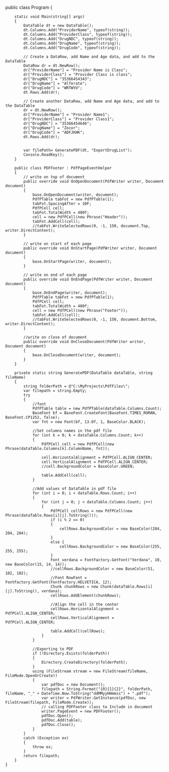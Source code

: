public class Program
    {



        static void Main(string[] args)
        {
            DataTable dt = new DataTable();
            dt.Columns.Add("ProviderName", typeof(string));
            dt.Columns.Add("ProviderClass", typeof(string));
            dt.Columns.Add("DrugNDC", typeof(string));
            dt.Columns.Add("DrugName", typeof(string));
            dt.Columns.Add("DrugCode", typeof(string));

            // Create a DataRow, add Name and Age data, and add to the DataTable
            DataRow dr = dt.NewRow();
            dr["ProviderName"] = "Provider Name is Class";
            dr["ProviderClass"] = "Provider Class is class";
            dr["DrugNDC"] = "35366454343";
            dr["DrugName"] = "Alferate";
            dr["DrugCode"] = "WRTWYU";
            dt.Rows.Add(dr);

            // Create another DataRow, add Name and Age data, and add to the DataTable
            dr = dt.NewRow();
            dr["ProviderName"] = "Provider Name1";
            dr["ProviderClass"] = "Provider Class1";
            dr["DrugNDC"] = "35366454646";
            dr["DrugName"] = "Zocor";
            dr["DrugCode"] = "ADFJKHK";
            dt.Rows.Add(dr);

            
            var filePath= GeneratePDF(dt, "ExportDrugList");
            Console.ReadKey();
        }

        public class PDFFooter : PdfPageEventHelper
        {
            // write on top of document
            public override void OnOpenDocument(PdfWriter writer, Document document)
            {
                base.OnOpenDocument(writer, document);
                PdfPTable tabFot = new PdfPTable(1);
                tabFot.SpacingAfter = 10F;
                PdfPCell cell;
                tabFot.TotalWidth = 400f;
                cell = new PdfPCell(new Phrase("Header"));
                tabFot.AddCell(cell);
                //tabFot.WriteSelectedRows(0, -1, 150, document.Top, writer.DirectContent);
            }

            // write on start of each page
            public override void OnStartPage(PdfWriter writer, Document document)
            {
                base.OnStartPage(writer, document);
            }

            // write on end of each page
            public override void OnEndPage(PdfWriter writer, Document document)
            {
                base.OnEndPage(writer, document);
                PdfPTable tabFot = new PdfPTable(1);
                PdfPCell cell;
                tabFot.TotalWidth = 400f;
                cell = new PdfPCell(new Phrase("Footer"));
                tabFot.AddCell(cell);
                //tabFot.WriteSelectedRows(0, -1, 150, document.Bottom, writer.DirectContent);
            }

            //write on close of document
            public override void OnCloseDocument(PdfWriter writer, Document document)
            {
                base.OnCloseDocument(writer, document);
            }
        }
        
        private static string GeneratePDF(DataTable dataTable, string fileName)
        {
            string folderPath = @"C:\MyProjects\PdfFiles\";
            var filepath = string.Empty;
            try
            {
                //font
                PdfPTable table = new PdfPTable(dataTable.Columns.Count);
                BaseFont bf = BaseFont.CreateFont(BaseFont.TIMES_ROMAN, BaseFont.CP1252, false);
                var fnt = new Font(bf, 13.0f, 1, BaseColor.BLACK);
                
                //Set columns names in the pdf file
                for (int k = 0; k < dataTable.Columns.Count; k++)
                {
                    PdfPCell cell = new PdfPCell(new Phrase(dataTable.Columns[k].ColumnName, fnt));

                    cell.HorizontalAlignment = PdfPCell.ALIGN_CENTER;
                    cell.VerticalAlignment = PdfPCell.ALIGN_CENTER;
                    //cell.BackgroundColor = BaseColor.GREEN;
                    
                    table.AddCell(cell);
                }
               
                //Add values of DataTable in pdf file
                for (int i = 0; i < dataTable.Rows.Count; i++)
                {
                    for (int j = 0; j < dataTable.Columns.Count; j++)
                    {
                        PdfPCell cellRows = new PdfPCell(new Phrase(dataTable.Rows[i][j].ToString()));
                        if (i % 2 == 0)
                        {
                            cellRows.BackgroundColor = new BaseColor(204, 204, 204);
                        }
                        else {
                            cellRows.BackgroundColor = new BaseColor(255, 255, 255);
                        }
                        Font verdana = FontFactory.GetFont("Verdana", 10, new BaseColor(15, 14, 14));
                        //cellRows.BackgroundColor = new BaseColor(51, 102, 102);
                        //Font RowFont = FontFactory.GetFont(FontFactory.HELVETICA, 12);
                        Chunk chunkRows = new Chunk(dataTable.Rows[i][j].ToString(), verdana);
                        cellRows.AddElement(chunkRows);
                        
                        //Align the cell in the center
                        cellRows.HorizontalAlignment = PdfPCell.ALIGN_CENTER;
                        cellRows.VerticalAlignment = PdfPCell.ALIGN_CENTER;

                        table.AddCell(cellRows);
                    }
                }
                
                //Exporting to PDF
                if (!Directory.Exists(folderPath))
                {
                    Directory.CreateDirectory(folderPath);
                }
                using (FileStream stream = new FileStream(fileName, FileMode.OpenOrCreate))
                {
                    var pdfDoc = new Document();
                    filepath = String.Format("{0}{1}{2}", folderPath, fileName, "_" + DateTime.Now.ToString("ddMMyyHHmmss") + ".pdf");
                    var writer = PdfWriter.GetInstance(pdfDoc, new FileStream(filepath, FileMode.Create));
                    // calling PDFFooter class to Include in document
                    writer.PageEvent = new PDFFooter();
                    pdfDoc.Open();
                    pdfDoc.Add(table);
                    pdfDoc.Close();
                }
            }
            catch (Exception ex)
            {
                throw ex;
            }
            return filepath;
        }
    }
